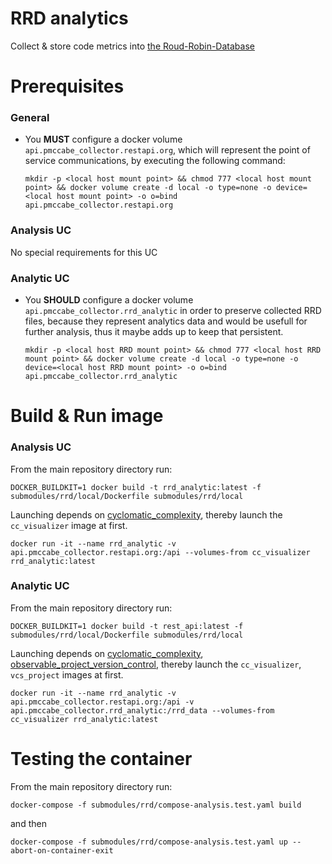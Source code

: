 # RRD analytics

Collect & store code metrics into [the Roud-Robin-Database](https://oss.oetiker.ch/rrdtool/)

# Prerequisites

### General

- You **MUST** configure a docker volume `api.pmccabe_collector.restapi.org`, which will represent the point of service communications, by executing the following command:

    `mkdir -p <local host mount point> && chmod 777 <local host mount point> && docker volume create -d local -o type=none -o device=<local host mount point> -o o=bind api.pmccabe_collector.restapi.org`

### Analysis UC

No special requirements for this UC

### Analytic UC

- You **SHOULD** configure a docker volume `api.pmccabe_collector.rrd_analytic` in order to preserve collected RRD files, because they represent analytics data and would be usefull for further analysis, thus it maybe adds up to keep that persistent.

    `mkdir -p <local host RRD mount point> && chmod 777 <local host RRD mount point> && docker volume create -d local -o type=none -o device=<local host RRD mount point> -o o=bind api.pmccabe_collector.rrd_analytic`

# Build & Run image

### Analysis UC

From the main repository directory run:

`DOCKER_BUILDKIT=1 docker build -t rrd_analytic:latest -f submodules/rrd/local/Dockerfile submodules/rrd/local`

Launching depends on [cyclomatic_complexity](../../cyclomatic_complexity), thereby launch the `cc_visualizer` image at first.


`docker run -it --name rrd_analytic -v api.pmccabe_collector.restapi.org:/api --volumes-from cc_visualizer rrd_analytic:latest`


### Analytic UC

From the main repository directory run:

`DOCKER_BUILDKIT=1 docker build -t rest_api:latest -f submodules/rrd/local/Dockerfile submodules/rrd/local`

Launching depends on [cyclomatic_complexity](../../cyclomatic_complexity), [observable_project_version_control](../../observable_project_version_control), thereby launch the `cc_visualizer`, `vcs_project` images at first.

`docker run -it --name rrd_analytic -v api.pmccabe_collector.restapi.org:/api -v api.pmccabe_collector.rrd_analytic:/rrd_data --volumes-from cc_visualizer rrd_analytic:latest`

# Testing the container

From the main repository directory run:

`docker-compose -f submodules/rrd/compose-analysis.test.yaml build`

and then

`docker-compose -f submodules/rrd/compose-analysis.test.yaml up --abort-on-container-exit`
